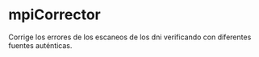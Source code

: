 # mpiCorrector
Corrige los errores de los escaneos de los dni verificando con diferentes fuentes auténticas.
